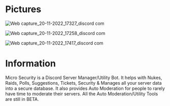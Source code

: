    # Pictures

   ![Web capture_20-11-2022_17327_discord com](https://user-images.githubusercontent.com/85833344/202929880-40f82059-a1b5-4512-97d9-b228fb1c601e.jpeg)

   ![Web capture_20-11-2022_17258_discord com](https://user-images.githubusercontent.com/85833344/202929946-0993e2ce-8963-4536-abd8-b746634d51df.jpeg)
   
   ![Web capture_20-11-2022_17417_discord com](https://user-images.githubusercontent.com/85833344/202930291-a51d550f-61d6-42dd-9bf5-8232c51208f8.jpeg)


   
   # Information
   Micro Security is a Discord Server Manager/Utility Bot. It helps with Nukes, Raids, Polls, Suggestions, Tickets, Security & Manages all your server data into a secure database. It also provides Auto Moderation for people to rarely have time to moderate their servers. All the Auto Moderation/Utility Tools are still in BETA.


                                       
                                      
             
